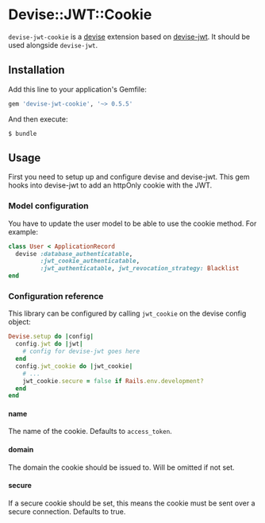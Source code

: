 # Devise::JWT::Cookie

`devise-jwt-cookie` is a [devise](https://github.com/plataformatec/devise) extension based on [devise-jwt](https://github.com/waiting-for-dev/devise-jwt). It should be used alongside `devise-jwt`.

## Installation

Add this line to your application's Gemfile:

```ruby
gem 'devise-jwt-cookie', '~> 0.5.5'
```

And then execute:

    $ bundle

## Usage

First you need to setup up and configure devise and devise-jwt. This gem hooks into devise-jwt to add an httpOnly cookie with the JWT.

### Model configuration

You have to update the user model to be able to use the cookie method. For example:

```ruby
class User < ApplicationRecord
  devise :database_authenticatable,
         :jwt_cookie_authenticatable,
         :jwt_authenticatable, jwt_revocation_strategy: Blacklist
end
```

### Configuration reference

This library can be configured by calling `jwt_cookie` on the devise config object:

```ruby
Devise.setup do |config|
  config.jwt do |jwt|
    # config for devise-jwt goes here
  end
  config.jwt_cookie do |jwt_cookie|
    # ...
    jwt_cookie.secure = false if Rails.env.development?
  end
end
```

#### name

The name of the cookie. Defaults to `access_token`.

#### domain

The domain the cookie should be issued to. Will be omitted if not set.

#### secure

If a secure cookie should be set, this means the cookie must be sent over a secure connection. Defaults to true.

